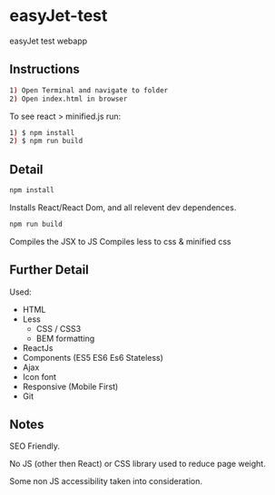 # easyJet-test
easyJet test webapp

## Instructions
```sh
1) Open Terminal and navigate to folder
2) Open index.html in browser
```

To see react > minified.js run: 
```sh
1) $ npm install
2) $ npm run build
```

## Detail
```sh
npm install
```
Installs React/React Dom, and all relevent dev dependences. 


```sh
npm run build
```
Compiles the JSX to JS 
Compiles less to css & minified css

## Further Detail

 Used: 
- HTML 
- Less 
	- CSS / CSS3
	- BEM formatting
- ReactJs
- Components (ES5 ES6  Es6 Stateless)
- Ajax 
- Icon font 
- Responsive (Mobile First)
- Git

## Notes
SEO Friendly.

No JS (other then React) or CSS library used to reduce page weight.

Some non JS accessibility taken into consideration.

